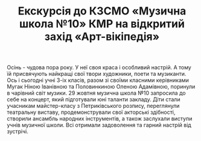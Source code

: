 ﻿---
title: Екскурсія до КЗСМО «Музична школа №10» КМР на відкритий захід «Арт-вікіпедія»
---

Осінь - чудова пора року. У неї своя краса і особливий настрій. А тому їй присвячують найкращі свої твори художники, поети та музиканти. Ось і сьогодні учні 3-іх класів, разом зі своїми класними керівниками Мугак Ніною Іванівною та Половинкиною Оленою Адамівною, поринули в чарівний світ музики. 29 жовтня музична школа №10 запросила до себе на концерт, який підготували юні таланти закладу. Діти стали учасникам майстер-класу з Петриківського розпису, переглянули театральну виставу, продемонстрували свої акторські здібності, створили ансамбль народних інструментів, а також заслухали виступи учнів музичної школи. Всі отримали задоволення та гарний настрій від зустрічі.

<slideshow />
